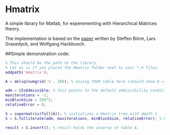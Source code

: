 Hmatrix
=======

A simple library for Matlab, for experementing with Hierarchical Matrices theory.

The implementation is based on the [paper](http://www.mis.mpg.de/de/publications/andere-reihen/ln/lecturenote-2103.html) written by Steffen Börm, Lars Grasedyck, and Wolfgang Hackbusch.

##Simple demonstration code:
```matlab
% This should be the path to the library.
% Let as is if you placed the Hmatrix folder next to your *.m files.
addpath('Hmatrix');

A = delsq(numgrid('S', 10)); % assing YOUR table here (should show A = mytable; instead).

adm = @IsAdmissible; % this points to the default admissibility condition.
maxiterations = -1;
minBlockSize = 256^2;
relativeError = 0;

S = supermatrix(full(A)); % initializes a Hmatrix tree with depth 1.
S = S.fulliterate(adm, maxiterations, minBlockSize, relativeError); % Does the actual tree structuring.

result = S.invert(); % result holds the inverse of table A.
```
